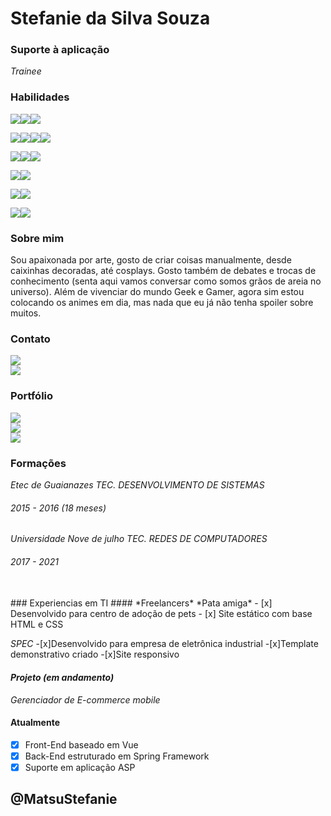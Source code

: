 # Stefanie da Silva Souza
### Suporte à aplicação
_Trainee_

### Habilidades
<img src="https://img.shields.io/static/v1?label=Java&message=linguagem&color=red&style=for-the-badge&logo=java"/><img src="https://img.shields.io/static/v1?label=ASP&message=linguagem&color=red&style=for-the-badge&logo=asp-classic"/><img src="https://img.shields.io/badge/JavaScript-Linguagem-red?style=for-the-badge&logo=JavaScript"/>

<img src="https://img.shields.io/static/v1?label=SpringBoot&message=framework&color=bringhtgreen&style=for-the-badge&logo=spring"/><img src="https://img.shields.io/static/v1?label=Angular&message=framework&color=bringhtgreen&style=for-the-badge&logo=Angular"/><img src="https://img.shields.io/badge/Vue-Framework-bringhtgreen?style=for-the-badge&logo=Vue.js"/><img src="https://img.shields.io/static/v1?label=MaterializeCss&message=framework&color=bringhtgreen&style=for-the-badge&logo=materialize"/>

<img src="https://img.shields.io/static/v1?label=HTML5&message=WEB&color=ffaa00&style=for-the-badge&logo=html5"/><img src="https://img.shields.io/static/v1?label=CSS3&message=WEB&color=ffaa00&style=for-the-badge&logo=css3"/><img src="https://img.shields.io/badge/SharePoint-Web-%23ffaa00?style=for-the-badge&logo=Microsoft-SharePoint">

<img src="https://img.shields.io/static/v1?label=Photoshop&message=Editor&color=42a5f5&style=for-the-badge&logo=Adobe-photoshop"/><img src="https://img.shields.io/static/v1?label=GIMP&message=Editor&color=42a5f5&style=for-the-badge&logo=gimp"/>

<img src="https://img.shields.io/badge/Visual%20Studio%20Code-IDE-blueviolet?style=for-the-badge&logo=Visual-Studio-code"><img src="https://img.shields.io/badge/IntelliJ%20IDEA-IDE-blueviolet?style=for-the-badge&logo=Intellij-IDEA">

<img src="https://img.shields.io/static/v1?label=Git&message=Repositorio&color=181717&style=for-the-badge&logo=git"/><img src="https://img.shields.io/static/v1?label=GitHub&message=Repositorio&color=181717&style=for-the-badge&logo=github"/>

### Sobre mim
<p>Sou apaixonada por arte, gosto de criar coisas manualmente, desde caixinhas decoradas, até cosplays. Gosto também de debates e trocas de conhecimento (senta aqui vamos conversar como somos grãos de areia no universo). Além de vivenciar do mundo Geek e Gamer, agora sim estou colocando os animes em dia, mas nada que eu já não tenha spoiler sobre muitos.</p>

### Contato
<img src="https://img.shields.io/static/v1?label=E-mail&message=stefaniedasilvasouza.matsu@gmail.com&color=D14836&style=for-the-badge&logo=gmail"/>
<br>
<img src="https://img.shields.io/static/v1?label=LinkedIn&message=in/stefaniedasilvasouzamatsu&color=0077B5&style=for-the-badge&logo=linkedin"/>

### Portfólio
<img src="https://img.shields.io/static/v1?label=GitHub&message=github.com/MatsuStefanie/&color=181717&style=for-the-badge&logo=github"/>
<br>
<img src="https://img.shields.io/static/v1?label=Pinterest&message=br.pinterest.com/matsustefanie&color=BD081C&style=for-the-badge&logo=pinterest"/>
<br>
<img src="https://img.shields.io/static/v1?label=Dribble&message=dribbble.com/StefanieMatsu&color=EA4C89&style=for-the-badge&logo=dribbble"/>

### Formações
_Etec de Guaianazes_
*TEC. DESENVOLVIMENTO DE SISTEMAS*
###### 2015 - 2016 (18 meses)
_Universidade Nove de julho_
*TEC. REDES DE COMPUTADORES*
###### 2017 - 2021 
<br>
### Experiencias em TI
#### *Freelancers*
*Pata amiga*
- [x] Desenvolvido para centro de adoção de pets
- [x] Site estático com base HTML e CSS

*SPEC*
-[x]Desenvolvido para empresa de eletrônica industrial
-[x]Template demonstrativo criado
-[x]Site responsivo

#### *Projeto (em andamento)*
*Gerenciador de E-commerce mobile*
#### Atualmente
- [x] Front-End baseado em Vue
- [x] Back-End estruturado em Spring Framework
- [x] Suporte em aplicação ASP  

## @MatsuStefanie 
